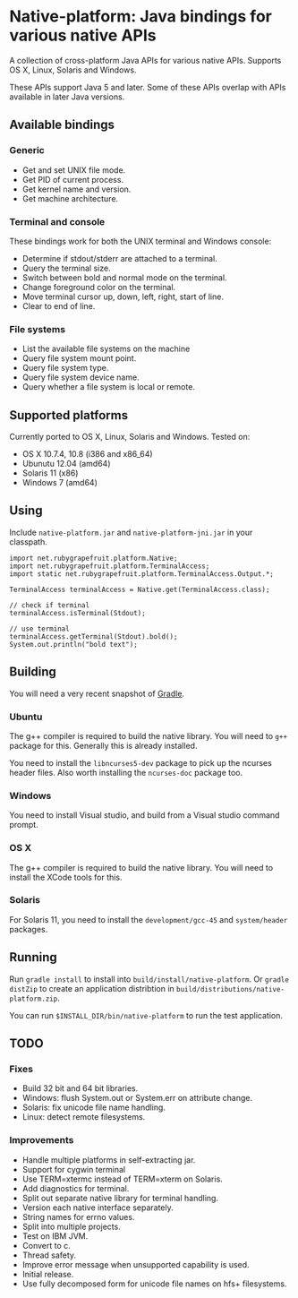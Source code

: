 
# Native-platform: Java bindings for various native APIs

A collection of cross-platform Java APIs for various native APIs. Supports OS X, Linux, Solaris and Windows.

These APIs support Java 5 and later. Some of these APIs overlap with APIs available in later Java versions.

## Available bindings

### Generic

* Get and set UNIX file mode.
* Get PID of current process.
* Get kernel name and version.
* Get machine architecture.

### Terminal and console

These bindings work for both the UNIX terminal and Windows console:

* Determine if stdout/stderr are attached to a terminal.
* Query the terminal size.
* Switch between bold and normal mode on the terminal.
* Change foreground color on the terminal.
* Move terminal cursor up, down, left, right, start of line.
* Clear to end of line.

### File systems

* List the available file systems on the machine
* Query file system mount point.
* Query file system type.
* Query file system device name.
* Query whether a file system is local or remote.

## Supported platforms

Currently ported to OS X, Linux, Solaris and Windows. Tested on:

* OS X 10.7.4, 10.8 (i386 and x86_64)
* Ubunutu 12.04 (amd64)
* Solaris 11 (x86)
* Windows 7 (amd64)

## Using

Include `native-platform.jar` and `native-platform-jni.jar` in your classpath.

    import net.rubygrapefruit.platform.Native;
    import net.rubygrapefruit.platform.TerminalAccess;
    import static net.rubygrapefruit.platform.TerminalAccess.Output.*;

    TerminalAccess terminalAccess = Native.get(TerminalAccess.class);

    // check if terminal
    terminalAccess.isTerminal(Stdout);

    // use terminal
    terminalAccess.getTerminal(Stdout).bold();
    System.out.println("bold text");


## Building

You will need a very recent snapshot of [Gradle](http://www.gradle.org/).

### Ubuntu

The g++ compiler is required to build the native library. You will need to `g++` package for this. Generally this is already installed.

You need to install the `libncurses5-dev` package to pick up the ncurses header files. Also worth installing the `ncurses-doc` package too.

### Windows

You need to install Visual studio, and build from a Visual studio command prompt.

### OS X

The g++ compiler is required to build the native library. You will need to install the XCode tools for this.

### Solaris

For Solaris 11, you need to install the `development/gcc-45` and `system/header` packages.

## Running

Run `gradle install` to install into `build/install/native-platform`. Or `gradle distZip` to create an application distribtion
in `build/distributions/native-platform.zip`.

You can run `$INSTALL_DIR/bin/native-platform` to run the test application.

## TODO

### Fixes

* Build 32 bit and 64 bit libraries.
* Windows: flush System.out or System.err on attribute change.
* Solaris: fix unicode file name handling.
* Linux: detect remote filesystems.

### Improvements

* Handle multiple platforms in self-extracting jar.
* Support for cygwin terminal
* Use TERM=xtermc instead of TERM=xterm on Solaris.
* Add diagnostics for terminal.
* Split out separate native library for terminal handling.
* Version each native interface separately.
* String names for errno values.
* Split into multiple projects.
* Test on IBM JVM.
* Convert to c.
* Thread safety.
* Improve error message when unsupported capability is used.
* Initial release.
* Use fully decomposed form for unicode file names on hfs+ filesystems.
